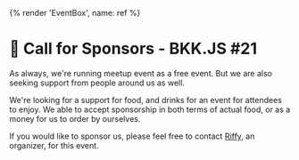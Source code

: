 {% render 'EventBox', name: ref %}

# 💸 Call for Sponsors - BKK.JS #21

As always, we're running meetup event as a free event. But we are also seeking support from people around us as well.

We're looking for a support for food, and drinks for an event for attendees to enjoy. We able to accept sponsorship in both terms of actual food, or as a money for us to order by ourselves.

If you would like to sponsor us, please feel free to contact [Riffy](https://www.facebook.com/rayriffy), an organizer, for this event.